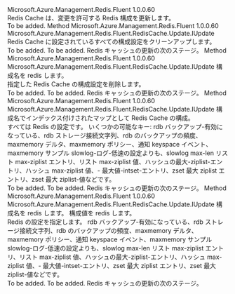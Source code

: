 <Type Name="IWithRedisConfiguration" FullName="Microsoft.Azure.Management.Redis.Fluent.RedisCache.Update.IWithRedisConfiguration">
  <TypeSignature Language="C#" Value="public interface IWithRedisConfiguration" />
  <TypeSignature Language="ILAsm" Value=".class public interface auto ansi abstract IWithRedisConfiguration" />
  <TypeSignature Language="DocId" Value="T:Microsoft.Azure.Management.Redis.Fluent.RedisCache.Update.IWithRedisConfiguration" />
  <TypeSignature Language="VB.NET" Value="Public Interface IWithRedisConfiguration" />
  <TypeSignature Language="F#" Value="type IWithRedisConfiguration = interface" />
  <AssemblyInfo>
    <AssemblyName>Microsoft.Azure.Management.Redis.Fluent</AssemblyName>
    <AssemblyVersion>1.0.0.60</AssemblyVersion>
  </AssemblyInfo>
  <Interfaces />
  <Docs>
    <summary>
            Redis Cache は、変更を許可する Redis 構成を更新します。
            </summary>
    <remarks>To be added.</remarks>
  </Docs>
  <Members>
    <Member MemberName="WithoutRedisConfiguration">
      <MemberSignature Language="C#" Value="public Microsoft.Azure.Management.Redis.Fluent.RedisCache.Update.IUpdate WithoutRedisConfiguration ();" />
      <MemberSignature Language="ILAsm" Value=".method public hidebysig newslot virtual instance class Microsoft.Azure.Management.Redis.Fluent.RedisCache.Update.IUpdate WithoutRedisConfiguration() cil managed" />
      <MemberSignature Language="DocId" Value="M:Microsoft.Azure.Management.Redis.Fluent.RedisCache.Update.IWithRedisConfiguration.WithoutRedisConfiguration" />
      <MemberSignature Language="VB.NET" Value="Public Function WithoutRedisConfiguration () As IUpdate" />
      <MemberSignature Language="F#" Value="abstract member WithoutRedisConfiguration : unit -&gt; Microsoft.Azure.Management.Redis.Fluent.RedisCache.Update.IUpdate" Usage="iWithRedisConfiguration.WithoutRedisConfiguration " />
      <MemberType>Method</MemberType>
      <AssemblyInfo>
        <AssemblyName>Microsoft.Azure.Management.Redis.Fluent</AssemblyName>
        <AssemblyVersion>1.0.0.60</AssemblyVersion>
      </AssemblyInfo>
      <ReturnValue>
        <ReturnType>Microsoft.Azure.Management.Redis.Fluent.RedisCache.Update.IUpdate</ReturnType>
      </ReturnValue>
      <Parameters />
      <Docs>
        <summary>
            Redis Cache に設定されているすべての構成設定をクリーンアップします。
            </summary>
        <returns>To be added.</returns>
        <remarks>To be added.</remarks>
        <return>Redis キャッシュの更新の次のステージ。</return>
      </Docs>
    </Member>
    <Member MemberName="WithoutRedisConfiguration">
      <MemberSignature Language="C#" Value="public Microsoft.Azure.Management.Redis.Fluent.RedisCache.Update.IUpdate WithoutRedisConfiguration (string key);" />
      <MemberSignature Language="ILAsm" Value=".method public hidebysig newslot virtual instance class Microsoft.Azure.Management.Redis.Fluent.RedisCache.Update.IUpdate WithoutRedisConfiguration(string key) cil managed" />
      <MemberSignature Language="DocId" Value="M:Microsoft.Azure.Management.Redis.Fluent.RedisCache.Update.IWithRedisConfiguration.WithoutRedisConfiguration(System.String)" />
      <MemberSignature Language="VB.NET" Value="Public Function WithoutRedisConfiguration (key As String) As IUpdate" />
      <MemberSignature Language="F#" Value="abstract member WithoutRedisConfiguration : string -&gt; Microsoft.Azure.Management.Redis.Fluent.RedisCache.Update.IUpdate" Usage="iWithRedisConfiguration.WithoutRedisConfiguration key" />
      <MemberType>Method</MemberType>
      <AssemblyInfo>
        <AssemblyName>Microsoft.Azure.Management.Redis.Fluent</AssemblyName>
        <AssemblyVersion>1.0.0.60</AssemblyVersion>
      </AssemblyInfo>
      <ReturnValue>
        <ReturnType>Microsoft.Azure.Management.Redis.Fluent.RedisCache.Update.IUpdate</ReturnType>
      </ReturnValue>
      <Parameters>
        <Parameter Name="key" Type="System.String" />
      </Parameters>
      <Docs>
        <param name="key">構成名を redis します。</param>
        <summary>
            指定した Redis Cache の構成設定を削除します。
            </summary>
        <returns>To be added.</returns>
        <remarks>To be added.</remarks>
        <return>Redis キャッシュの更新の次のステージ。</return>
      </Docs>
    </Member>
    <Member MemberName="WithRedisConfiguration">
      <MemberSignature Language="C#" Value="public Microsoft.Azure.Management.Redis.Fluent.RedisCache.Update.IUpdate WithRedisConfiguration (System.Collections.Generic.IDictionary&lt;string,string&gt; redisConfiguration);" />
      <MemberSignature Language="ILAsm" Value=".method public hidebysig newslot virtual instance class Microsoft.Azure.Management.Redis.Fluent.RedisCache.Update.IUpdate WithRedisConfiguration(class System.Collections.Generic.IDictionary`2&lt;string, string&gt; redisConfiguration) cil managed" />
      <MemberSignature Language="DocId" Value="M:Microsoft.Azure.Management.Redis.Fluent.RedisCache.Update.IWithRedisConfiguration.WithRedisConfiguration(System.Collections.Generic.IDictionary{System.String,System.String})" />
      <MemberSignature Language="VB.NET" Value="Public Function WithRedisConfiguration (redisConfiguration As IDictionary(Of String, String)) As IUpdate" />
      <MemberSignature Language="F#" Value="abstract member WithRedisConfiguration : System.Collections.Generic.IDictionary&lt;string, string&gt; -&gt; Microsoft.Azure.Management.Redis.Fluent.RedisCache.Update.IUpdate" Usage="iWithRedisConfiguration.WithRedisConfiguration redisConfiguration" />
      <MemberType>Method</MemberType>
      <AssemblyInfo>
        <AssemblyName>Microsoft.Azure.Management.Redis.Fluent</AssemblyName>
        <AssemblyVersion>1.0.0.60</AssemblyVersion>
      </AssemblyInfo>
      <ReturnValue>
        <ReturnType>Microsoft.Azure.Management.Redis.Fluent.RedisCache.Update.IUpdate</ReturnType>
      </ReturnValue>
      <Parameters>
        <Parameter Name="redisConfiguration" Type="System.Collections.Generic.IDictionary&lt;System.String,System.String&gt;" />
      </Parameters>
      <Docs>
        <param name="redisConfiguration">構成名でインデックス付けされたマップとして Redis Cache の構成。</param>
        <summary>
            すべては Redis の設定です。 いくつかの可能なキー: rdb バックアップ-有効になっている、rdb ストレージ接続文字列、rdb のバックアップの頻度、maxmemory デルタ、maxmemory ポリシー、通知 keyspace イベント、maxmemory サンプル slowlog-ログ-低速の設定よりも、slowlog max-len リスト max-ziplist エントリ、リスト max-ziplist 値、ハッシュの最大-ziplist-エントリ、ハッシュ max-ziplist 値、- 最大値-intset-エントリ、zset 最大 ziplist エントリ、zset 最大 ziplist-値などです。
            </summary>
        <returns>To be added.</returns>
        <remarks>To be added.</remarks>
        <return>Redis キャッシュの更新の次のステージ。</return>
      </Docs>
    </Member>
    <Member MemberName="WithRedisConfiguration">
      <MemberSignature Language="C#" Value="public Microsoft.Azure.Management.Redis.Fluent.RedisCache.Update.IUpdate WithRedisConfiguration (string key, string value);" />
      <MemberSignature Language="ILAsm" Value=".method public hidebysig newslot virtual instance class Microsoft.Azure.Management.Redis.Fluent.RedisCache.Update.IUpdate WithRedisConfiguration(string key, string value) cil managed" />
      <MemberSignature Language="DocId" Value="M:Microsoft.Azure.Management.Redis.Fluent.RedisCache.Update.IWithRedisConfiguration.WithRedisConfiguration(System.String,System.String)" />
      <MemberSignature Language="VB.NET" Value="Public Function WithRedisConfiguration (key As String, value As String) As IUpdate" />
      <MemberSignature Language="F#" Value="abstract member WithRedisConfiguration : string * string -&gt; Microsoft.Azure.Management.Redis.Fluent.RedisCache.Update.IUpdate" Usage="iWithRedisConfiguration.WithRedisConfiguration (key, value)" />
      <MemberType>Method</MemberType>
      <AssemblyInfo>
        <AssemblyName>Microsoft.Azure.Management.Redis.Fluent</AssemblyName>
        <AssemblyVersion>1.0.0.60</AssemblyVersion>
      </AssemblyInfo>
      <ReturnValue>
        <ReturnType>Microsoft.Azure.Management.Redis.Fluent.RedisCache.Update.IUpdate</ReturnType>
      </ReturnValue>
      <Parameters>
        <Parameter Name="key" Type="System.String" />
        <Parameter Name="value" Type="System.String" />
      </Parameters>
      <Docs>
        <param name="key">構成名を redis します。</param>
        <param name="value">構成値を redis します。</param>
        <summary>
            Redis の設定を指定します。
            rdb バックアップ-有効になっている、rdb ストレージ接続文字列、rdb のバックアップの頻度、maxmemory デルタ、maxmemory ポリシー、通知 keyspace イベント、maxmemory サンプル slowlog-ログ-低速の設定よりも、slowlog max-len リスト max-ziplist エントリ、リスト max-ziplist 値、ハッシュの最大-ziplist-エントリ、ハッシュ max-ziplist 値、- 最大値-intset-エントリ、zset 最大 ziplist エントリ、zset 最大 ziplist-値などです。
            </summary>
        <returns>To be added.</returns>
        <remarks>To be added.</remarks>
        <return>Redis キャッシュの更新の次のステージ。</return>
      </Docs>
    </Member>
  </Members>
</Type>